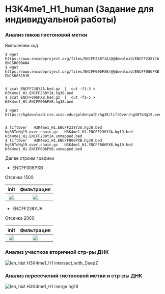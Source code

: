 # H3K4me1_H1_human (Задание для индивидуальной работы)

### Анализ пиков гистоновой метки
Выполняем код
```
$ wget https://www.encodeproject.org/files/ENCFF238YJA/@@download/ENCFF238YJA.bed.gz  ENCSR000ANA
$ wget https://www.encodeproject.org/files/ENCFF006PXB/@@download/ENCFF006PXB.bed.gz  ENCSR631RJR


$ zcat ENCFF238YJA.bed.gz  |  cut -f1-5 > H3K4me1_H1.ENCFF238YJA.hg38.bed
$ zcat ENCFF006PXB.bed.gz  |  cut -f1-5 > H3K4me1_H1.ENCFF006PXB.hg38.bed

$ wget https://hgdownload.cse.ucsc.edu/goldenpath/hg38/liftOver/hg38ToHg19.over.chain.gz


$ liftOver   H3K4me1_H1.ENCFF238YJA.hg38.bed   hg38ToHg19.over.chain.gz   H3K4me1_H1.ENCFF238YJA.hg19.bed   H3K4me1_H1.ENCFF238YJA.unmapped.bed
$ liftOver   H3K4me1_H1.ENCFF006PXB.hg38.bed   hg38ToHg19.over.chain.gz   H3K4me1_H1.ENCFF006PXB.hg19.bed   H3K4me1_H1.ENCFF006PXB.unmapped.bed

```
Далее строим графики

* ENCFF006PXB


Отсечка 1500

init            |  Фильтрация
:-------------------------:|:-------------------------:
![](https://user-images.githubusercontent.com/54990073/121434365-e6815100-c985-11eb-894b-4f28d369a3e8.png)  |  ![](https://user-images.githubusercontent.com/54990073/121434368-e719e780-c985-11eb-9a73-6ffe78940cb4.png)
* ENCFF238YJA


Отсечка 2000

init            |  Фильтрация
:-------------------------:|:-------------------------:
![](https://user-images.githubusercontent.com/54990073/121435450-94412f80-c987-11eb-882e-53b2609c1c42.png)  |  ![](https://user-images.githubusercontent.com/54990073/121435447-93a89900-c987-11eb-8aa4-e8c29cb3591f.png)

### Анализ участков вторичной стр-ры ДНК
![len_hist H3K4me1_H1 intersect_with_DeepZ](https://user-images.githubusercontent.com/54990073/121436245-e20a6780-c988-11eb-9afd-3d30bb6374de.png)
### Анализ пересечений гистоновой метки и стр-ры ДНК
![len_hist H3K4me1_H1 merge hg19](https://user-images.githubusercontent.com/54990073/121436246-e2a2fe00-c988-11eb-8c75-259f5adb889b.png)
